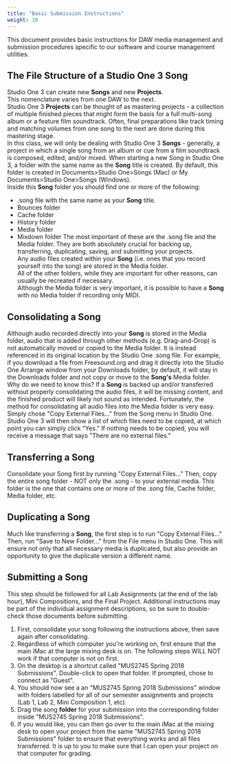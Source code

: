 ```yaml
---
title: "Basic Submission Instructions"
weight: 10
---
```


<!-- # Basic Submission Instructions -->

This document provides basic instructions for DAW media management and submission procedures specific to our software and course management utilities.

## The File Structure of a Studio One 3 Song

Studio One 3 can create new **Songs** and new **Projects**.  
This nomenclature varies from one DAW to the next.  
Studio One 3 **Projects** can be thought of as mastering projects - a collection of multiple finished pieces that might form the basis for a full multi-song album or a feature film soundtrack. Often, final preparations like track timing and matching volumes from one song to the next are done during this mastering stage.  
In this class, we will only be dealing with Studio One 3 **Songs** - generally, a project in which a single song from an album or cue from a film soundtrack is composed, edited, and/or mixed.
When starting a new Song in Studio One 3, a folder with the same name as the **Song** title is created. By default, this folder is created in Documents>Studio One>Songs (Mac) or My Documents>Studio One>Songs (Windows).  
Inside this **Song** folder you should find one or more of the following:

* .song file with the same name as your **Song** title.
* Bounces folder
* Cache folder
* History folder
* Media folder
* Mixdown folder
  The most important of these are the .song file and the Media folder. They are both absolutely crucial for backing up, transferring, duplicating, saving, and submitting your projects.  
  Any audio files created within your **Song** (i.e. ones that you record yourself into the song) are stored in the Media folder.  
  All of the other folders, while they are important for other reasons, can usually be recreated if necessary.  
  Although the Media folder is very important, it is possible to have a **Song** with no Media folder if recording only MIDI.

## Consolidating a Song

Although audio recorded directly into your **Song** is stored in the Media folder, audio that is added through other methods (e.g. Drag-and-Drop) is not automatically moved or copied to the Media folder. It is instead referenced in its original location by the Studio One .song file.
For example, if you download a file from Freesound.org and drag it directly into the Studio One Arrange window from your Downloads folder, by default, it will stay in the Downloads folder and not copy or move to the **Song's** Media folder.  
Why do we need to know this? If a **Song** is backed up and/or transferred without properly consolidating the audio files, it will be missing content, and the finished product will likely not sound as intended.
Fortunately, the method for consolidating all audio files into the Media folder is very easy.
Simply chose "Copy External Files..." from the Song menu in Studio One.
Studio One 3 will then show a list of which files need to be copied, at which point you can simply click "Yes."
If nothing needs to be copied, you will receive a message that says "There are no external files."

## Transferring a Song

Consolidate your Song first by running "Copy External Files..."
Then, copy the entire song folder - NOT only the .song - to your external media.
This folder is the one that contains one or more of the .song file, Cache folder, Media folder, etc.

## Duplicating a Song

Much like transferring a **Song**, the first step is to run "Copy External Files..."
Then, run "Save to New Folder..." from the File menu in Studio One.
This will ensure not only that all necessary media is duplicated, but also provide an opportunity to give the duplicate version a different name.

## Submitting a Song

This step should be followed for all Lab Assignments (at the end of the lab hour), Mini Compositions, and the Final Project. Additional instructions may be part of the individual assignment descriptions, so be sure to double-check those documents before submitting.

1.  First, consolidate your song following the instructions above, then save again after consolidating.
2.  Regardless of which computer you're working on, first ensure that the main iMac at the large mixing desk is on. The following steps WILL NOT work if that computer is not on first.
3.  On the desktop is a shortcut called "MUS2745 Spring 2018 Submissions". Double-click to open that folder. If prompted, chose to connect as "Guest".
4.  You should now see a an "MUS2745 Spring 2018 Submissions" window with folders labelled for all of our semester assignments and projects (Lab 1, Lab 2, Mini Composition 1, etc).
5.  Drag the song **folder** for your submission into the corresponding folder inside "MUS2745 Spring 2018 Submissions".
6.  If you would like, you can then go over to the main iMac at the mixing desk to open your project from the same "MUS2745 Spring 2018 Submissions" folder to ensure that everything works and all files transferred. It is up to you to make sure that I can open your project on that computer for grading.
